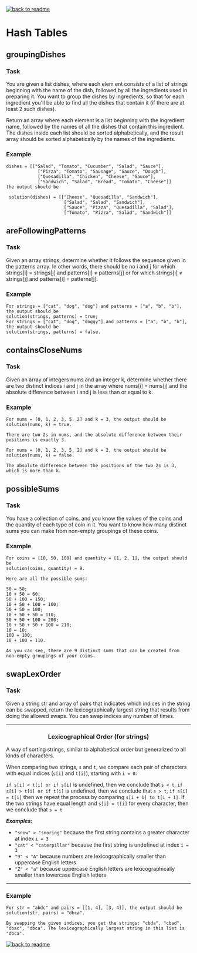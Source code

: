 [![back to readme](https://img.shields.io/badge/⬅%20BACK-blue)](../README.md)

# Hash Tables

## groupingDishes

### Task

You are given a list dishes, where each elem ent consists of a list of strings beginning with the name of the dish, followed by all the ingredients used in preparing it. You want to group the dishes by ingredients, so that for each ingredient you'll be able to find all the dishes that contain it (if there are at least 2 such dishes).

Return an array where each element is a list beginning with the ingredient name, followed by the names of all the dishes that contain this ingredient. The dishes inside each list should be sorted alphabetically, and the result array should be sorted alphabetically by the names of the ingredients.

### Example

```
dishes = [["Salad", "Tomato", "Cucumber", "Salad", "Sauce"],
            ["Pizza", "Tomato", "Sausage", "Sauce", "Dough"],
            ["Quesadilla", "Chicken", "Cheese", "Sauce"],
            ["Sandwich", "Salad", "Bread", "Tomato", "Cheese"]]
the output should be

 solution(dishes) = [["Cheese", "Quesadilla", "Sandwich"],
                      ["Salad", "Salad", "Sandwich"],
                      ["Sauce", "Pizza", "Quesadilla", "Salad"],
                      ["Tomato", "Pizza", "Salad", "Sandwich"]]

```

## areFollowingPatterns

### Task

Given an array strings, determine whether it follows the sequence given in the patterns array. In other words, there should be no i and j for which strings[i] = strings[j] and patterns[i] ≠ patterns[j] or for which strings[i] ≠ strings[j] and patterns[i] = patterns[j].

### Example

```
For strings = ["cat", "dog", "dog"] and patterns = ["a", "b", "b"], the output should be
solution(strings, patterns) = true;
For strings = ["cat", "dog", "doggy"] and patterns = ["a", "b", "b"], the output should be
solution(strings, patterns) = false.

```

## containsCloseNums

### Task

Given an array of integers nums and an integer k, determine whether there are two distinct indices i and j in the array where nums[i] = nums[j] and the absolute difference between i and j is less than or equal to k.

### Example

```
For nums = [0, 1, 2, 3, 5, 2] and k = 3, the output should be
solution(nums, k) = true.

There are two 2s in nums, and the absolute difference between their positions is exactly 3.

For nums = [0, 1, 2, 3, 5, 2] and k = 2, the output should be
solution(nums, k) = false.

The absolute difference between the positions of the two 2s is 3, which is more than k.

```

## possibleSums

### Task

You have a collection of coins, and you know the values of the coins and the quantity of each type of coin in it. You want to know how many distinct sums you can make from non-empty groupings of these coins.

### Example

```
For coins = [10, 50, 100] and quantity = [1, 2, 1], the output should be
solution(coins, quantity) = 9.

Here are all the possible sums:

50 = 50;
10 + 50 = 60;
50 + 100 = 150;
10 + 50 + 100 = 160;
50 + 50 = 100;
10 + 50 + 50 = 110;
50 + 50 + 100 = 200;
10 + 50 + 50 + 100 = 210;
10 = 10;
100 = 100;
10 + 100 = 110.

As you can see, there are 9 distinct sums that can be created from non-empty groupings of your coins.

```

## swapLexOrder

### Task

Given a string str and array of pairs that indicates which indices in the string can be swapped, return the lexicographically largest string that results from doing the allowed swaps. You can swap indices any number of times.

---

<h3 style="text-align:center">Lexicographical Order (for strings)</h3>

A way of sorting strings, similar to alphabetical order but generalized to all kinds of characters.

When comparing two strings, `s` and `t`, we compare each pair of characters with equal indices (`s[i]` and `t[i]`), starting with `i = 0`:

`if s[i] < t[i] or if s[i]` is undefined, then we conclude that `s < t`,
`if s[i] > t[i] or if t[i]` is undefined, then we conclude that `s > t`,
`if s[i] = t[i]` then we repeat the process by comparing `s[i + 1] to t[i + 1]`.
If the two strings have equal length and `s[i] = t[i]` for every character, then we conclude that `s = t`

**_Examples:_**

- `"snow" > "snoring"` because the first string contains a greater character at index `i = 3`
- `"cat" < "caterpillar"` because the first string is undefined at index `i = 3`
- `"9" < "A"` because numbers are lexicographically smaller than uppercase English letters
- `"Z" < "a"` because uppercase English letters are lexicographically smaller than lowercase English letters

---

### Example

```
For str = "abdc" and pairs = [[1, 4], [3, 4]], the output should be
solution(str, pairs) = "dbca".

By swapping the given indices, you get the strings: "cbda", "cbad", "dbac", "dbca". The lexicographically largest string in this list is "dbca".

```

[![back to readme](https://img.shields.io/badge/⬅%20BACK-blue)](../README.md)
